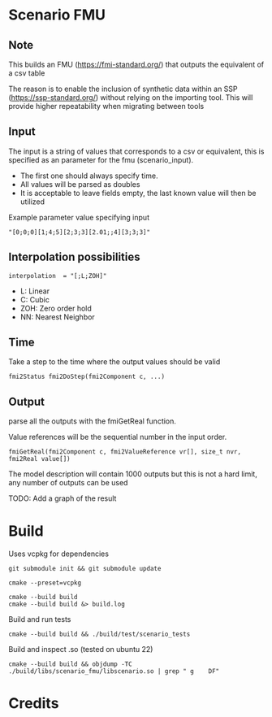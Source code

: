 # Scenario FMU

## Note

This builds an FMU (https://fmi-standard.org/) that outputs the equivalent of a csv table

The reason is to enable the inclusion of synthetic data within an SSP (https://ssp-standard.org/) without relying on the importing tool.
This will provide higher repeatability when migrating between tools 


## Input 
The input is a string of values that corresponds to a csv or equivalent, this is specified as an parameter for the fmu (scenario_input). 

- The first one should always specify time.
- All values will be parsed as doubles
- It is acceptable to leave fields empty, the last known value will then be utilized


Example parameter value specifying input
```
"[0;0;0][1;4;5][2;3;3][2.01;;4][3;3;3]"
```

## Interpolation possibilities
```
interpolation  = "[;L;ZOH]"
```
- L: Linear
- C: Cubic
- ZOH: Zero order hold
- NN: Nearest Neighbor

## Time

Take a step to the time where the output values should be valid

```
fmi2Status fmi2DoStep(fmi2Component c, ...)
```

## Output

parse all the outputs with the fmiGetReal function. 


Value references will be the sequential number in the input order.

```
fmiGetReal(fmi2Component c, fmi2ValueReference vr[], size_t nvr, fmi2Real value[])
```

The model description will contain 1000 outputs but this is not a hard limit, any number of outputs can be used

TODO: Add a graph of the result

# Build

Uses vcpkg for dependencies

```
git submodule init && git submodule update

cmake --preset=vcpkg

cmake --build build
cmake --build build &> build.log
```

Build and run tests
```
cmake --build build && ./build/test/scenario_tests
```

Build and inspect .so (tested on ubuntu 22)
```
cmake --build build && objdump -TC ./build/libs/scenario_fmu/libscenario.so | grep " g    DF"
```

# Credits
